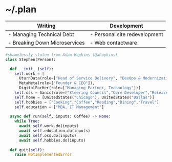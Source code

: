 ~/.plan
=======

| Writing                      | Development                 |
|------------------------------|-----------------------------|
|- Managing Technical Debt     |- Personal site redevelopment|
|- Breaking Down Microservices |- Web contactware            |

```py
#shamelessly stolen from Adam Hopkins (@ahopkins)
class Stephen(Person):

  def __init__(self):
    self.work = [
      UturnData(role=["Head of Service Delivery", "DevOps & Modernization Practice Lead"]),
      MetaMeta(role=["Founder & CEO"]),
      DigitalForHer(role=["Managing Partner, Technology"])]
    self.oss = Sanic(role=["Steering Council","Core Developer","Release Manager"])
    self.home = [UnitedStates("Chicago"), UnitedStates("Dallas")]
    self.hobbies = ["Cooking","Coffee","Reading","Dining","Travel"]
    self.education = ["MBA, IT Management"]
   
  async def run(self, inputs: Coffee) -> None:
    while True:
      await self.work.do(inputs)
      await self.education.do(inputs)
      await self.oss.do(inputs)
      await self.hobbies.do(inputs)
  
  def quit(self):
    raise NotImplementedError


```
